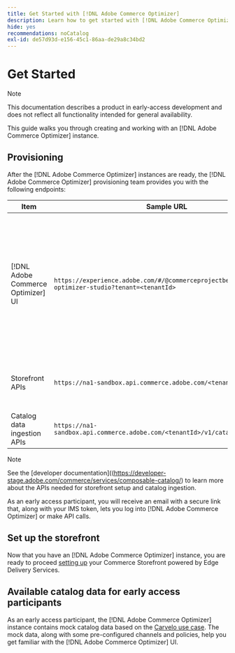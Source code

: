 ```yaml
---
title: Get Started with [!DNL Adobe Commerce Optimizer]
description: Learn how to get started with [!DNL Adobe Commerce Optimizer].
hide: yes
recommendations: noCatalog
exl-id: de57d93d-e156-45c1-86aa-de29a8c34bd2
---
```

# Get Started

>[!NOTE]
>
>This documentation describes a product in early-access development and does not reflect all functionality intended for general availability.

This guide walks you through creating and working with an [!DNL Adobe Commerce Optimizer] instance.

<!--Click the tabs below to see high-level workflow overviews for the following user types:

- Administrators
- Merchants
- Developers

>[!BEGINTABS]

>[!TAB Administrator and merchant workflow]

This diagram provides a high-level overview of how administrators and merchants access and manage [!DNL Adobe Commerce Optimizer] instances. See the [Adobe Admin Console Guide](https://helpx.adobe.com/enterprise/admin-guide.html) for more information about administrator workflows.

NEED DIAGRAM

>[!TAB Developer workflow]

This diagram provides a high-level overview of how developers create integrations for [!DNL Adobe Commerce Optimizer] using App Builder. See the [API documentation](https://developer.adobe.com/commerce/services/cloud/) for more information.

NEED DIAGRAM

>[!ENDTABS]
-->

## Provisioning

After the [!DNL Adobe Commerce Optimizer] instances are ready, the [!DNL Adobe Commerce Optimizer] provisioning team provides you with the following endpoints:

|Item|Sample URL|Purpose|
|---|---|---|
|[!DNL Adobe Commerce Optimizer] UI|`https://experience.adobe.com/#/@commerceprojectbeacon/commerce-optimizer-studio?tenant=<tenantId>`|Access Commerce Optimizer UI for managing your catalog across:<br>1. Merchandising rules (Product Discovery, Product Recommendations).<br>2. Catalog Management (Channel and Policy creation).<br>3. Data Insights (View your catalog data ingestion status).|
|Storefront APIs|`https://na1-sandbox.api.commerce.adobe.com/<tenantId>/graphql`|Access the APIs needed to set up your Commerce storefront powered by Edge Delivery Services.|
|Catalog data ingestion APIs|`https://na1-sandbox.api.commerce.adobe.com/<tenantId>/v1/catalog/<entity>`|Access the APIs needed to ingest your catalog data.|

>[!NOTE]
>
>See the [developer documentation]((https://developer-stage.adobe.com/commerce/services/composable-catalog/) to learn more about the APIs needed for storefront setup and catalog ingestion.

As an early access participant, you will receive an email with a secure link that, along with your IMS token, lets you log into [!DNL Adobe Commerce Optimizer] or make API calls.

## Set up the storefront

Now that you have an [!DNL Adobe Commerce Optimizer] instance, you are ready to proceed [setting up](./storefront.md) your Commerce Storefront powered by Edge Delivery Services.

## Available catalog data for early access participants

As an early access participant, the [!DNL Adobe Commerce Optimizer] instance contains mock catalog data based on the [Carvelo use case](./use-case/admin-use-case.md). The mock data, along with some pre-configured channels and policies, help you get familiar with the [!DNL Adobe Commerce Optimizer] UI.

<!--Ingest catalog data

By default, [!DNL Adobe Commerce Optimizer] instances do not include any product data.

See the [Ingestion API](https://developer-stage.adobe.com/commerce/services/composable-catalog/data-ingestion/using-the-api/) documentation to learn how you can import your catalog data into [!DNL Adobe Commerce Optimizer].

The catalog data that you ingest is visible in the [data insights](./insights-overview.md) page. Additionally, you can use the [Catalog](./catalog-overview.md) page to define the channels and policies.-->
